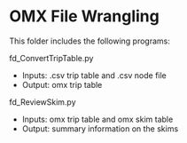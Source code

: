 # OMX File Wrangling
This folder includes the following programs:

fd_ConvertTripTable.py  
-  Inputs:  .csv trip table and .csv node file
-  Output:  omx trip table

fd_ReviewSkim.py  
-  Inputs:  omx trip table and omx skim table
-  Output:  summary information on the skims

